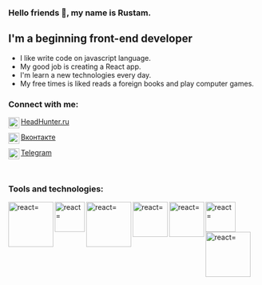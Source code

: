 ### Hello friends 👋, my name is Rustam.

## I'm a beginning front-end developer

- I like write code on javascript language.
- My good job is creating a React app.
- I'm learn a new technologies every day.
- My free times is liked reads a foreign books and play computer games.

### Connect with me:

<img align="left" alt="headhunter" width="22px" src="https://upload.wikimedia.org/wikipedia/commons/7/79/HeadHunter_logo.png" />[HeadHunter.ru](https://hh.ru/resume/dc361442ff07787a170039ed1f314a4e42476c)

<img align="left" alt="headhunter" width="22px" src="https://laudicast.ru/wp-content/uploads/2019/11/%D0%B2%D0%BA-%D0%BB%D0%BE%D0%B3%D0%BE.jpg" />[Вконтакте](https://vk.com/uie_n)

<img align="left" alt="headhunter" width="22px" src="https://upload.wikimedia.org/wikipedia/commons/5/5c/Telegram_Messenger.png" />[Telegram](https://t.me/uie_n)

<br/>

### Tools and technologies:

<img align="left" alt="react=" width="90px" src="https://upload.wikimedia.org/wikipedia/commons/thumb/a/a7/React-icon.svg/170px-React-icon.svg.png" />
<img align="left" alt="react=" width="60px" src="https://www.softprime.net/uploads/posts/2017-10/1509367594_html5-video-player_logo.jpg" />
<img align="left" alt="react=" width="90px" src="https://w7.pngwing.com/pngs/604/592/png-transparent-css3-cascading-style-sheets-logo-html-beautify-blue-angle-text.png" />
<img align="left" alt="react=" width="70px" src="https://webdesign-master.ru/img/thumbs/@1x/tools/sass/sass-cover.jpg" />
<img align="left" alt="react=" width="70px" src="https://pbs.twimg.com/profile_images/1410632439370641409/Pt-7RucE.jpg" />
<img align="left" alt="react=" width="60px" src="https://html5hive.org/wp-content/uploads/2014/06/js_800x800.jpg" />
<img align="left" alt="react=" width="90px" src="https://encrypted-tbn0.gstatic.com/images?q=tbn:ANd9GcQ_Wvm5kZY6LRVRObR3IR3jLqskdk1vQ08KS0kWcJL2eE8A1d2PFr3-OceOO9vMiBSSnzQ&usqp=CAU" />

<!--
**andpigge/andpigge** is a ✨ _special_ ✨ repository because its `README.md` (this file) appears on your GitHub profile.

Here are some ideas to get you started:

- 🔭 I’m currently working on ...
- 🌱 I’m currently learning ...
- 👯 I’m looking to collaborate on ...
- 🤔 I’m looking for help with ...
- 💬 Ask me about ...
- 📫 How to reach me: ...
- 😄 Pronouns: ...
- ⚡ Fun fact: ...
-->
